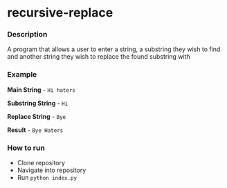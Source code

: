 # recursive-replace

### Description

A program that allows a user to enter a string, a substring they wish to find and another string they wish to replace the found substring with

### Example

**Main String** - `Hi haters`

**Substring String** - `Hi`

**Replace String** - `Bye`

**Result** - `Bye Haters`

### How to run

- Clone repository
- Navigate into repository
- Run `python index.py`
